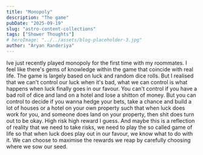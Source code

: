 ```yaml
---
title: "Monopoly"
description: "The game"
pubDate: "2025-09-19"
slug: "astro-content-collections"
tags: ["Shower Thoughts"]
# heroImage: "../../assets/blog-placeholder-3.jpg"
author: "Aryan Randeriya"
---
```


Ive just recently played monopoly for the first time with my roommates. I feel like there's gems of knowledge within the game that coincide with real life. The game is largely based on luck and random dice rolls. But I realised that we can't control our luck when it's bad, what we can control is what happens when luck finally goes in our favour. You can't control if you have a bad roll of dice and land on a hotel and lose a shitton of money. But you can control to decide if you wanna hedge your bets, take a chance and build a lot of houses or a hotel on your own property such that when luck does work for you, and someone does land on your property, then shit does turn out to be okay. High risk high reward I guess. And maybe this is a reflection of reality that we need to take risks, we need to play the so called game of life so that when luck does play out in our favour, we know what to do with it. We can choose to maximise the rewards we reap by carefully choosing where we sow our seed.
